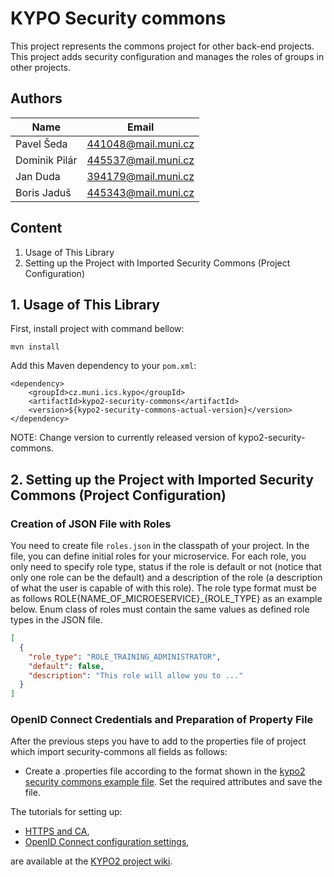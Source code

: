 # KYPO Security commons
This project represents the commons project for other back-end projects. This project adds security configuration and manages the roles of groups in other projects.

## Authors

Name          | Email          
------------- | ------------
Pavel Šeda    |   441048@mail.muni.cz
Dominik Pilár |   445537@mail.muni.cz
Jan Duda      |   394179@mail.muni.cz
Boris Jaduš   |   445343@mail.muni.cz

## Content

1.  Usage of This Library
2.  Setting up the Project with Imported Security Commons (Project Configuration)

## 1. Usage of This Library
First, install project with command bellow:
```
mvn install
```

Add this Maven dependency to your `pom.xml`: 
```        
<dependency>
    <groupId>cz.muni.ics.kypo</groupId>
    <artifactId>kypo2-security-commons</artifactId>
    <version>${kypo2-security-commons-actual-version}</version>
</dependency>
```
NOTE: Change version to currently released version of kypo2-security-commons.

## 2. Setting up the Project with Imported Security Commons (Project Configuration)
### Creation of JSON File with Roles 

You need to create file `roles.json` in the classpath of your project. In the file, you can define initial roles for your microservice. 
For each role, you only need to specify role type, status if the role is default or not (notice that only one role can be the default) 
and a description of the role (a description of what the user is capable of with this role). The role type format must be as follows 
ROLE{NAME_OF_MICROESERVICE}_{ROLE_TYPE} as an example below. Enum class of roles must contain the same values as defined role types in the JSON file.
 
```json
[
  {
    "role_type": "ROLE_TRAINING_ADMINISTRATOR",
    "default": false,
    "description": "This role will allow you to ..."
  }
]
```

### OpenID Connect Credentials and Preparation of Property File
After the previous steps you have to add to the properties file of project which import security-commons all fields as follows:
* Create a .properties file according to the format shown in the [kypo2 security commons example file](kypo2-security-commons-example.properties). Set the required attributes and save the file.

The tutorials for setting up:
* [HTTPS and CA](https://gitlab.ics.muni.cz/kypo2/kypo2-project/wikis/Creation-of-Self-Signed-Certificate-and-Import-It-to-CA),
* [OpenID Connect configuration settings](https://gitlab.ics.muni.cz/kypo2/kypo2-project/wikis/Setting-up-a-Relying-Party-and-Resource-Server-in-OIDC-Provider),

are available at the [KYPO2 project wiki](https://gitlab.ics.muni.cz/kypo2/kypo2-project/wikis/home).
